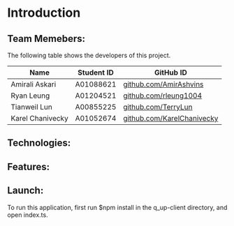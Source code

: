 # Introduction

## Team Memebers:

The following table shows the developers of this project.

| Name             | Student ID | GitHub ID                                                |
| ---------------- | ---------- | -------------------------------------------------------- |
| Amirali Askari   | A01088621  | [github.com/AmirAshvins](github.com/AmirAshvins)         |
| Ryan Leung       | A01204521  | [github.com/rleung1004](github.com/rleung1004)           |
| Tianweil Lun     | A00855225  | [github.com/TerryLun](https://github.com/TerryLun)       |
| Karel Chanivecky | A01052674  | [github.com/KarelChanivecky](github.com/KarelChanivecky) |

## Technologies:

## Features:

## Launch:

To run this application, first run \$npm install in the q_up-client directory, and open index.ts.
